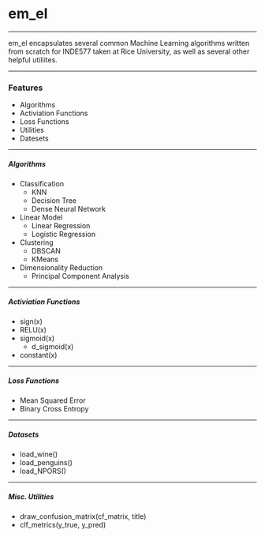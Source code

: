 # em_el
___
em_el encapsulates several common Machine Learning algorithms written from scratch for INDE577 taken at Rice University, as well as several other helpful utiliites.

___

### Features
- Algorithms
- Activiation Functions
- Loss Functions
- Utilities
- Datesets

___

##### Algorithms
- Classification
  - KNN
  - Decision Tree
  - Dense Neural Network
- Linear Model
  - Linear Regression
  - Logistic Regression
- Clustering
  - DBSCAN
  - KMeans
- Dimensionality Reduction
  - Principal Component Analysis
___

##### Activiation Functions
- sign(x)
- RELU(x)
- sigmoid(x)
  - d_sigmoid(x)
- constant(x)

___

##### Loss Functions
- Mean Squared Error
- Binary Cross Entropy

___

##### Datasets
- load_wine()
- load_penguins()
- load_NPORS()


___

##### Misc. Utilities
- draw_confusion_matrix(cf_matrix, title)
- clf_metrics(y_true, y_pred)
